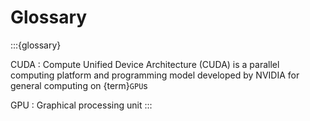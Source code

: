 # Glossary

:::{glossary}

CUDA
: Compute Unified Device Architecture (CUDA) is a parallel computing platform and programming model developed by NVIDIA for general computing on {term}`GPU`s

GPU
: Graphical processing unit
:::
